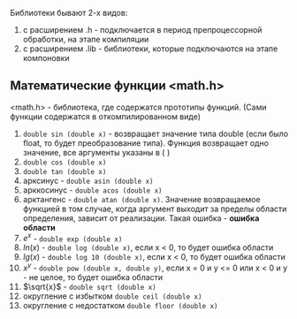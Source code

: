 Библиотеки бывают 2-х видов:
1. с расширением .h - подключается в период препроцессорной обработки, на этапе компиляции
2. с расширением .lib - библиотеки, которые подключаются на этапе компоновки

## Математические функции **<math.h>**
<math.h> - библиотека, где содержатся прототипы функций. (Сами функции содержатся в откомпилированном виде)
1. `double sin (double x)` - возвращает значение типа double (если было float, то будет преобразование типа). Функция возвращает одно значение, все аргументы указаны в ( )
2. `double cos (double x)`
3. `double tan (double x)`
4. арксинус - `double asin (double x)`
5. арккосинус - `double acos (double x)`
6. арктангенс - `double atan (double x)`. Значение возвращаемое функцией в том случае, когда аргумент выходит за пределы области определения, зависит от реализации. Такая ошибка - **ошибка области**
7. $e^x$ - `double exp (double x)` 
8. $ln(x)$ - `double log (double x)`, если x < 0, то будет ошибка области
9. $lg(x)$ - `double log 10 (double x)`, если x < 0, то будет ошибка области
10. $x^y$ - `double pow (double x, double y)`, если x = 0 и y <= 0 или x < 0 и y - не целое, то будет ошибка области
11. $\sqrt{x}$ - `double sqrt (double x)`
12. округление  с избытком `double ceil (double x)`
13. округление с недостатком `double floor (double x)`